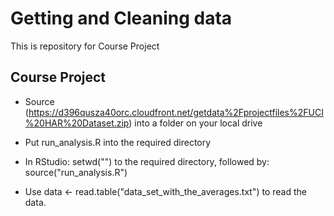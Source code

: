 # Getting and Cleaning data

This is repository for Course Project 

## Course Project

  * Source (https://d396qusza40orc.cloudfront.net/getdata%2Fprojectfiles%2FUCI%20HAR%20Dataset.zip) into a folder on your local drive

  * Put run_analysis.R into the required directory

  * In RStudio: setwd("") to the required directory, followed by: source("run_analysis.R")

  * Use data <- read.table("data_set_with_the_averages.txt") to read the data. 
